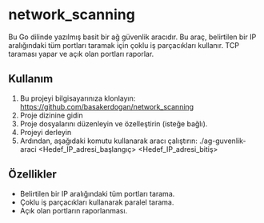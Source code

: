 # network_scanning

Bu Go dilinde yazılmış basit bir ağ güvenlik aracıdır. Bu araç, belirtilen bir IP aralığındaki tüm portları taramak için çoklu iş parçacıkları kullanır. TCP taraması yapar ve açık olan portları raporlar.

## Kullanım

1. Bu projeyi bilgisayarınıza klonlayın: https://github.com/basakerdogan/network_scanning
2. Proje dizinine gidin
3. Proje dosyalarını düzenleyin ve özelleştirin (isteğe bağlı).
4. Projeyi derleyin
5. Ardından, aşağıdaki komutu kullanarak aracı çalıştırın:
   ./ag-guvenlik-araci <Hedef_IP_adresi_başlangıç> <Hedef_IP_adresi_bitiş>


## Özellikler

- Belirtilen bir IP aralığındaki tüm portları tarama.
- Çoklu iş parçacıkları kullanarak paralel tarama.
- Açık olan portların raporlanması.






